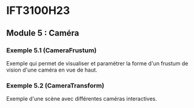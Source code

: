 # IFT3100H23

## Module 5 : Caméra

### Exemple 5.1 (CameraFrustum)

Exemple qui permet de visualiser et paramétrer la forme d'un frustum de vision d'une caméra en vue de haut.

### Exemple 5.2 (CameraTransform)

Exemple d'une scène avec différentes caméras interactives.
